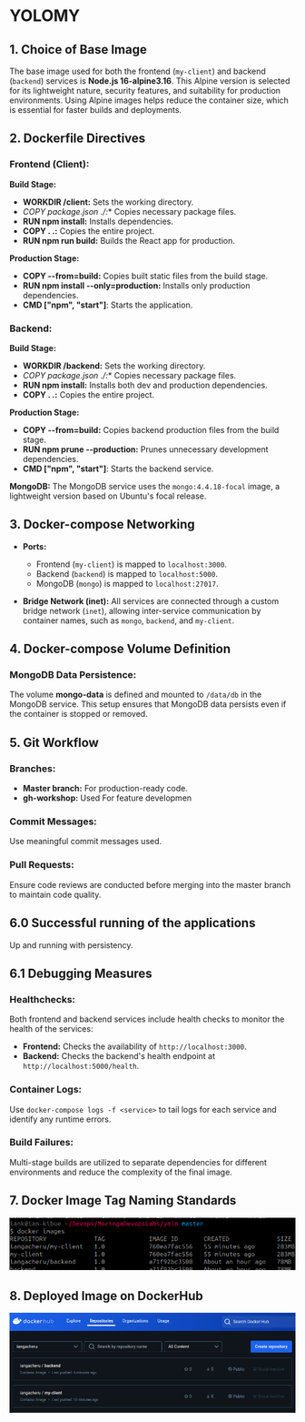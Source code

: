 # YOLOMY

## 1. Choice of Base Image
The base image used for both the frontend (`my-client`) and backend (`backend`) services is **Node.js 16-alpine3.16**. This Alpine version is selected for its lightweight nature, security features, and suitability for production environments. Using Alpine images helps reduce the container size, which is essential for faster builds and deployments.


## 2. Dockerfile Directives

### Frontend (Client):
**Build Stage:**
- **WORKDIR /client:** Sets the working directory.
- **COPY package*.json ./:** Copies necessary package files.
- **RUN npm install:** Installs dependencies.
- **COPY . .:** Copies the entire project.
- **RUN npm run build:** Builds the React app for production.

**Production Stage:**
- **COPY --from=build:** Copies built static files from the build stage.
- **RUN npm install --only=production:** Installs only production dependencies.
- **CMD ["npm", "start"]**: Starts the application.

### Backend:
**Build Stage:**
- **WORKDIR /backend:** Sets the working directory.
- **COPY package*.json ./:** Copies necessary package files.
- **RUN npm install:** Installs both dev and production dependencies.
- **COPY . .:** Copies the entire project.

**Production Stage:**
- **COPY --from=build:** Copies backend production files from the build stage.
- **RUN npm prune --production:** Prunes unnecessary development dependencies.
- **CMD ["npm", "start"]**: Starts the backend service.

**MongoDB:** The MongoDB service uses the `mongo:4.4.18-focal` image, a lightweight version based on Ubuntu's focal release.


## 3. Docker-compose Networking
- **Ports:**
  - Frontend (`my-client`) is mapped to `localhost:3000`.
  - Backend (`backend`) is mapped to `localhost:5000`.
  - MongoDB (`mongo`) is mapped to `localhost:27017`.
  
- **Bridge Network (inet):** All services are connected through a custom bridge network (`inet`), allowing inter-service communication by container names, such as `mongo`, `backend`, and `my-client`.


## 4. Docker-compose Volume Definition
### MongoDB Data Persistence:
The volume **mongo-data** is defined and mounted to `/data/db` in the MongoDB service. This setup ensures that MongoDB data persists even if the container is stopped or removed.


## 5. Git Workflow
### Branches:
- **Master branch:** For production-ready code.
- **gh-workshop:** Used For feature developmen

### Commit Messages:
Use meaningful commit messages used.

### Pull Requests:
Ensure code reviews are conducted before merging into the master branch to maintain code quality.

## 6.0 Successful running of the applications 
Up and running with persistency.

## 6.1 Debugging Measures
### Healthchecks:
Both frontend and backend services include health checks to monitor the health of the services:
- **Frontend:** Checks the availability of `http://localhost:3000`.
- **Backend:** Checks the backend's health endpoint at `http://localhost:5000/health`.

### Container Logs:
Use `docker-compose logs -f <service>` to tail logs for each service and identify any runtime errors.

### Build Failures:
Multi-stage builds are utilized to separate dependencies for different environments and reduce the complexity of the final image.


## 7. Docker Image Tag Naming Standards
<img src="./client/src/images/image-tags-docker.png" alt="TagsDocker" />


## 8. Deployed Image on DockerHub
<img src="./client/src/images/deploytohub.png" alt="Deploy to docker hub" />
